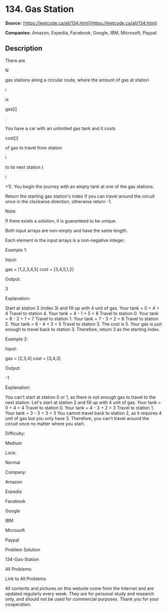 # 134. Gas Station

**Source:** [https://leetcode.ca/all/134.html](https://leetcode.ca/all/134.html)

**Companies:** Amazon, Expedia, Facebook, Google, IBM, Microsoft, Paypal

## Description

There are

N

gas stations along a circular route, where the amount of gas at station

i

is

gas[i]

.

You have a car with an unlimited gas tank and it costs

cost[i]

of gas to travel
        from station

i

to its next station (

i

+1). You begin the journey with an
        empty tank at one of the gas stations.

Return the starting gas station's index if you can travel around the circuit once in the
        clockwise direction, otherwise return -1.

Note:

If there exists a solution, it is guaranteed to be unique.

Both input arrays are non-empty and have the same length.

Each element in the input arrays is a non-negative integer.

Example 1:

Input:

gas  = [1,2,3,4,5]
cost = [3,4,5,1,2]

Output:

3

Explanation:

Start at station 3 (index 3) and fill up with 4 unit of gas. Your tank = 0 + 4 = 4
Travel to station 4. Your tank = 4 - 1 + 5 = 8
Travel to station 0. Your tank = 8 - 2 + 1 = 7
Travel to station 1. Your tank = 7 - 3 + 2 = 6
Travel to station 2. Your tank = 6 - 4 + 3 = 5
Travel to station 3. The cost is 5. Your gas is just enough to travel back to station 3.
Therefore, return 3 as the starting index.

Example 2:

Input:

gas  = [2,3,4]
cost = [3,4,3]

Output:

-1

Explanation:

You can't start at station 0 or 1, as there is not enough gas to travel to the next station.
Let's start at station 2 and fill up with 4 unit of gas. Your tank = 0 + 4 = 4
Travel to station 0. Your tank = 4 - 3 + 2 = 3
Travel to station 1. Your tank = 3 - 3 + 3 = 3
You cannot travel back to station 2, as it requires 4 unit of gas but you only have 3.
Therefore, you can't travel around the circuit once no matter where you start.

Difficulty:

Medium

Lock:

Normal

Company:

Amazon

Expedia

Facebook

Google

IBM

Microsoft

Paypal

Problem Solution

134-Gas-Station

All Problems:

Link to All Problems

All contents and pictures on this website come from the Internet and are updated regularly every week. They are for personal study and research only, and should not be used for commercial purposes. Thank you for your cooperation.

